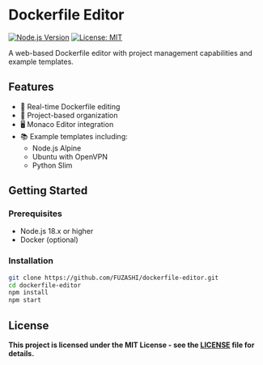 # Dockerfile Editor

[![Node.js Version](https://img.shields.io/badge/node-%3E%3D18.x-brightgreen)](https://nodejs.org/)
[![License: MIT](https://img.shields.io/badge/License-MIT-yellow.svg)](https://opensource.org/licenses/MIT)

A web-based Dockerfile editor with project management capabilities and example templates.

## Features

- 🐳 Real-time Dockerfile editing
- 📁 Project-based organization
- 🖥 Monaco Editor integration
- 📚 Example templates including:
  - Node.js Alpine
  - Ubuntu with OpenVPN
  - Python Slim

## Getting Started

### Prerequisites
- Node.js 18.x or higher
- Docker (optional)

### Installation
```bash
git clone https://github.com/FUZASHI/dockerfile-editor.git
cd dockerfile-editor
npm install
npm start
```

## License

**This project is licensed under the MIT License - see the [LICENSE](LICENSE) file for details.**
